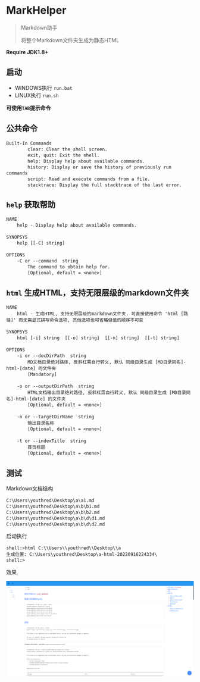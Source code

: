 # MarkHelper

> Markdown助手
> 
> 将整个Markdown文件夹生成为静态HTML

**Require JDK1.8+**

## 启动

- WINDOWS执行 `run.bat`
- LINUX执行 `run.sh`

**可使用`TAB`提示命令**

## 公共命令

``` text
Built-In Commands
        clear: Clear the shell screen.
        exit, quit: Exit the shell.
        help: Display help about available commands.
        history: Display or save the history of previously run commands
        script: Read and execute commands from a file.
        stacktrace: Display the full stacktrace of the last error.
```

## `help` 获取帮助

``` text
NAME
	help - Display help about available commands.

SYNOPSYS
	help [[-C] string]  

OPTIONS
	-C or --command  string
		The command to obtain help for.
		[Optional, default = <none>]
```

## `html` 生成HTML，支持无限层级的markdown文件夹

``` text
NAME
	html - 生成HTML, 支持无限层级的markdown文件夹. 可直接使用命令 'html [路径]' 而无需显式拼写命令选项, 其他选项也可省略但值的顺序不可变

SYNOPSYS
	html [-i] string  [[-o] string]  [[-n] string]  [[-t] string]  

OPTIONS
	-i or --docDirPath  string
		MD文档目录绝对路径, 反斜杠需自行转义, 默认 同级目录生成 [MD目录同名]-html-[date] 的文件夹
		[Mandatory]

	-o or --outputDirPath  string
		HTML文档输出目录绝对路径, 反斜杠需自行转义, 默认 同级目录生成 [MD目录同名]-html-[date] 的文件夹
		[Optional, default = <none>]

	-n or --targetDirName  string
		输出目录名称
		[Optional, default = <none>]

	-t or --indexTitle  string
		首页标题
		[Optional, default = <none>]
```

## 测试

Markdown文档结构

``` text
C:\Users\youthred\Desktop\a\a1.md
C:\Users\youthred\Desktop\a\b\b1.md
C:\Users\youthred\Desktop\a\b\b2.md
C:\Users\youthred\Desktop\a\b\d\d1.md
C:\Users\youthred\Desktop\a\b\d\d2.md
```

启动执行

``` shell
shell:>html C:\\Users\\youthred\\Desktop\\a
生成位置: C:\Users\youthred\Desktop\a-html-20220916224334\
shell:>
```

效果

![html-output-demo.png](doc/html-output-demo.png)
